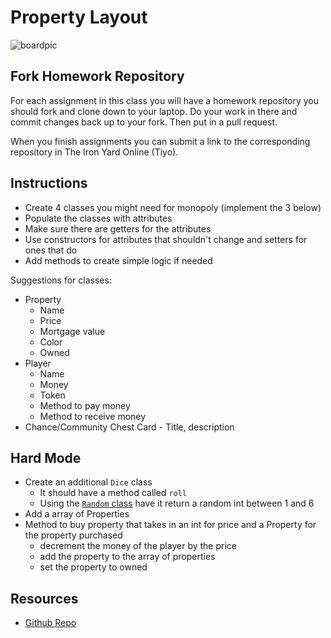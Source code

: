 # Property Layout

![boardpic](monopoly.jpg)

## Fork Homework Repository

For each assignment in this class you will have a homework repository you should fork and clone down to your laptop.  Do your work in there and commit changes back up to your fork.  Then put in a pull request.

When you finish assignments you can submit a link to the corresponding repository in The Iron Yard Online (Tiyo).

## Instructions
* Create 4 classes you might need for monopoly (implement the 3 below)
* Populate the classes with attributes
* Make sure there are getters for the attributes
* Use constructors for attributes that shouldn't change and setters for ones that do
* Add methods to create simple logic if needed

Suggestions for classes:
* Property
	* Name
	* Price
	* Mortgage value
	* Color
	* Owned
* Player
	* Name
	* Money
	* Token
	* Method to pay money
	* Method to receive money
* Chance/Community Chest Card - Title, description

## Hard Mode
* Create an additional `Dice` class
	* It should have a method called `roll`
	* Using the [`Random` class](https://docs.oracle.com/javase/8/docs/api/java/util/Random.html) have it return a random int between 1 and 6
* Add a array of Properties
* Method to buy property that takes in an int for price and a Property for the property purchased
	* decrement the money of the player by the price
	* add the property to the array of properties
	* set the property to owned

## Resources
* [Github Repo](https://github.com/tiy-lv-java-2016-11/monopoly)

